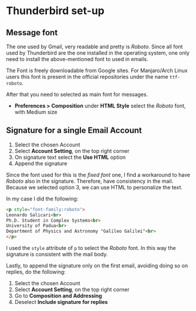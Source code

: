 # Thunderbird set-up

## Message font
The one used by Gmail, very readable and pretty is *Roboto*. Since all font used by Thunderbird are the one installed in the operating system, one only need to install the above-mentioned font to used in emails. 

The Font is freely downloadable from Google sites. For Manjaro/Arch Linux users this font is present in the official repositories under the name ``ttf-roboto``.

After that you need to selected as main font for messages.

+ **Preferences > Composition** under **HTML Style** select the *Roboto* font, with Medium size

## Signature for a single Email Account

1. Select the chosen Account
2. Select **Account Setting**, on the top right corner
3. On signature text select the **Use HTML** option
4. Append the signature

Since the font used for this is the *fixed font* one, I find a workaround to have *Roboto* also in the signature. Therefore, have consistency in the mail.
Because we selected option 3, we can use HTML to personalize the text.

In my case I did the following:
```html
<p style="font-family:roboto">
Leonardo Salicari<br>
Ph.D. Student in Complex Systems<br>
University of Padua<br>
Department of Physics and Astronomy "Galileo Galilei"<br>
</p>
```
I used the ``style`` attribute of ``p`` to select the *Roboto* font. In this way the signature is consistent with the mail body.

Lastly, to append the signature only on the first email, avoiding doing so on replies, do the following:
1. Select the chosen Account
2. Select **Account Setting**, on the top right corner
3. Go to **Composition and Addressing**
4. Deselect **Include signature for replies**